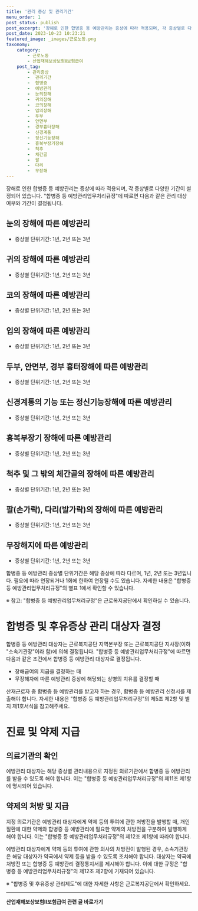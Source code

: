 ```yaml
---
title: '관리 증상 및 관리기간'
menu_order: 1
post_status: publish
post_excerpt: '장해로 인한 합병증 등 예방관리는 증상에 따라 적용되며, 각 증상별로 다양한 기간이 설정되어 있습니다.  합병증 등 예방관리업무처리규정 에 따르면 다음과 같은 관리 대상 여부와 기간이 결정됩니다.'
post_date: 2023-10-23 10:23:21
featured_image: _images/근로노동.png
taxonomy:
    category:
        - 근로노동
        - 산업재해보상보험Ⅱ보험급여
    post_tag:
        - 관리증상
        -  관리기간
        -  합병증
        -  예방관리
        -  눈의장해
        -  귀의장해
        -  코의장해
        -  입의장해
        -  두부
        -  안면부
        -  경부흉터장해
        -  신경계통
        -  정신기능장해
        -  흉복부장기장해
        -  척추
        -  체간골
        -  팔
        -  다리
        -  무장해
---
```



장해로 인한 합병증 등 예방관리는 증상에 따라 적용되며, 각 증상별로 다양한 기간이 설정되어 있습니다. "합병증 등 예방관리업무처리규정"에 따르면 다음과 같은 관리 대상 여부와 기간이 결정됩니다.

## 눈의 장해에 따른 예방관리
- 증상별 단위기간: 1년, 2년 또는 3년

## 귀의 장해에 따른 예방관리
- 증상별 단위기간: 1년, 2년 또는 3년

## 코의 장해에 따른 예방관리
- 증상별 단위기간: 1년, 2년 또는 3년

## 입의 장해에 따른 예방관리
- 증상별 단위기간: 1년, 2년 또는 3년

## 두부, 안면부, 경부 흉터장해에 따른 예방관리
- 증상별 단위기간: 1년, 2년 또는 3년

## 신경계통의 기능 또는 정신기능장해에 따른 예방관리
- 증상별 단위기간: 1년, 2년 또는 3년

## 흉복부장기 장해에 따른 예방관리
- 증상별 단위기간: 1년, 2년 또는 3년

## 척추 및 그 밖의 체간골의 장해에 따른 예방관리
- 증상별 단위기간: 1년, 2년 또는 3년

## 팔(손가락), 다리(발가락)의 장해에 따른 예방관리
- 증상별 단위기간: 1년, 2년 또는 3년

## 무장해지에 따른 예방관리
- 증상별 단위기간: 1년, 2년 또는 3년

합병증 등 예방관리 증상별 단위기간은 해당 증상에 따라 다르며, 1년, 2년 또는 3년입니다. 필요에 따라 연장되거나 1회에 한하여 연장될 수도 있습니다. 자세한 내용은 "합병증 등 예방관리업무처리규정"의 별표 1에서 확인할 수 있습니다.

※ 참고: "합병증 등 예방관리업무처리규정"은 근로복지공단에서 확인하실 수 있습니다.

# 합병증 및 후유증상 관리 대상자 결정

합병증 등 예방관리 대상자는 근로복지공단 지역본부장 또는 근로복지공단 지사장(이하 "소속기관장"이라 함)에 의해 결정됩니다. "합병증 등 예방관리업무처리규정"에 따르면 다음과 같은 조건에서 합병증 등 예방관리 대상자로 결정됩니다.

- 장해급여의 지급을 결정하는 때
- 무장해자에 따른 예방관리 증상에 해당되는 상병의 치유를 결정할 때

산재근로자 중 합병증 등 예방관리를 받고자 하는 경우, 합병증 등 예방관리 신청서를 제출해야 합니다. 자세한 내용은 "합병증 등 예방관리업무처리규정"의 제5조 제2항 및 별지 제1호서식을 참고해주세요.

# 진료 및 약제 지급

## 의료기관의 확인
예방관리 대상자는 해당 증상별 관리내용으로 지정된 의료기관에서 합병증 등 예방관리를 받을 수 있도록 해야 합니다. 이는 "합병증 등 예방관리업무처리규정"의 제11조 제1항에 명시되어 있습니다.

## 약제의 처방 및 지급
지정 의료기관은 예방관리 대상자에게 약제 등의 투여에 관한 처방전을 발행할 때, 개인질환에 대한 약제와 합병증 등 예방관리에 필요한 약제의 처방전을 구분하여 발행하게 해야 합니다. 이는 "합병증 등 예방관리업무처리규정"의 제12조 제1항에 따라야 합니다.

예방관리 대상자에게 약제 등의 투여에 관한 의사의 처방전이 발행된 경우, 소속기관장은 해당 대상자가 약국에서 약제 등을 받을 수 있도록 조치해야 합니다. 대상자는 약국에 처방전 또는 합병증 등 예방관리 결정통지서를 제시해야 합니다. 이에 대한 규정은 "합병증 등 예방관리업무처리규정"의 제12조 제2항에 기재되어 있습니다.

※ "합병증 및 후유증상 관리제도"에 대한 자세한 사항은 근로복지공단에서 확인하세요.
<!-- wp:separator -->
<hr class="wp-block-separator has-alpha-channel-opacity"/>
<!-- /wp:separator -->

<!-- wp:group {"backgroundColor":"base","layout":{"type":"constrained"}} -->
<div class="wp-block-group has-base-background-color has-background"><!-- wp:paragraph {"align":"center","fontSize":"medium"} -->
<p class="has-text-align-center has-large-font-size"><strong>산업재해보상보험Ⅱ보험급여 관련 글 바로가기</strong></p>
<!-- /wp:paragraph -->


<!-- wp:latest-posts
{"categories":[{"id":10872,"count":19,"description":"","link":"https://uknowlaw.com/category/%ec%82%b0%ec%97%85%ec%9e%ac%ed%95%b4%eb%b3%b4%ec%83%81%eb%b3%b4%ed%97%98%e2%85%b1%eb%b3%b4%ed%97%98%ea%b8%89%ec%97%ac/","name":"산업재해보상보험Ⅱ보험급여","slug":"산업재해보상보험Ⅱ보험급여","taxonomy":"category","parent":0,"meta":[],"_links":{"self":[{"href":"https://uknowlaw.com/wp-json/wp/v2/categories/10872"}],"collection":[{"href":"https://uknowlaw.com/wp-json/wp/v2/categories"}],"about":[{"href":"https://uknowlaw.com/wp-json/wp/v2/taxonomies/category"}],"wp:post_type":[{"href":"https://uknowlaw.com/wp-json/wp/v2/posts?categories=10872"}],"curies":[{"name":"wp","href":"https://api.w.org/{rel}","templated":true}]}}],"postsToShow":100,"excerptLength":28,"postLayout":"grid","columns":2,"featuredImageAlign":"left","featuredImageSizeSlug":"large","fontSize":18px} /--></div>
<!-- /wp:group -->